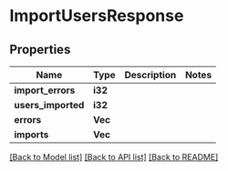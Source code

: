 # ImportUsersResponse

## Properties

Name | Type | Description | Notes
------------ | ------------- | ------------- | -------------
**import_errors** | **i32** |  | 
**users_imported** | **i32** |  | 
**errors** | **Vec<String>** |  | 
**imports** | **Vec<String>** |  | 

[[Back to Model list]](../README.md#documentation-for-models) [[Back to API list]](../README.md#documentation-for-api-endpoints) [[Back to README]](../README.md)


